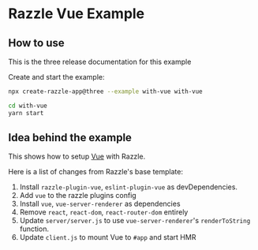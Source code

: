 # Razzle Vue Example

## How to use

<!-- START install generated instructions please keep comment here to allow auto update -->
<!-- DON'T EDIT THIS SECTION, INSTEAD RE-RUN yarn update-examples TO UPDATE -->
This is the three release documentation for this example

Create and start the example:

```bash
npx create-razzle-app@three --example with-vue with-vue

cd with-vue
yarn start
```
<!-- END install generated instructions please keep comment here to allow auto update -->

## Idea behind the example
This shows how to setup [Vue](https://vuejs.org/) with Razzle.

Here is a list of changes from Razzle's base template:
  1. Install `razzle-plugin-vue`, `eslint-plugin-vue` as devDependencies.
  2. Add `vue` to the razzle plugins config
  3. Install `vue`, `vue-server-renderer` as dependencies
  4. Remove `react`, `react-dom`, `react-router-dom` entirely
  5. Update `server/server.js` to use `vue-server-renderer`'s `renderToString` function.
  6. Update `client.js` to mount Vue to `#app` and start HMR
